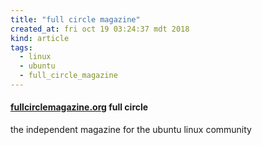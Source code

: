 ```yaml
---
title: "full circle magazine"
created_at: fri oct 19 03:24:37 mdt 2018
kind: article
tags:
  - linux
  - ubuntu
  - full_circle_magazine
---
```


<h4>
  <a href="https://fullcirclemagazine.org/" target="_blank">fullcirclemagazine.org</a>
  full circle
</h4>

the independent magazine for the ubuntu linux community

<!--
html boilerplate fragments
<a href="" target="_blank"></a>
<a name=""></a>
<img src="" width="400px">
<ul>
  <li></li>
  <li><a href="" target="_blank"></a></li>
</ul>
<pre>
</pre>
<p style="margin-bottom: 2em;"></p>
<hr style="border: 0; height: 3px; background: #333; background-image: linear-gradient(to right, #ccc, #333, #ccc);">
<pre><code>
</code></pre>
<math xmlns='http://www.w3.org/1998/math/mathml' display='block'>
</math>
-->
